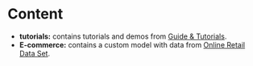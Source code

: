 # Content

- **tutorials:** contains tutorials and demos from [Guide & Tutorials](https://www.tensorflow.org/recommenders/examples/quickstart).
- **E-commerce:** contains a custom model with data from [Online Retail Data Set](https://archive.ics.uci.edu/ml/datasets/online+retail).